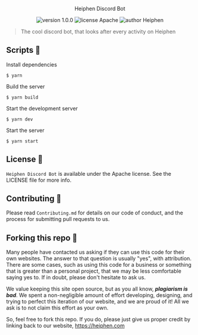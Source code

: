 <p align="center">
Heiphen Discord Bot
</p>

<p align="center">
    <img src="https://img.shields.io/badge/version-1.0.0-yellowgreen" alt="version 1.0.0"/>
    <img src="https://img.shields.io/badge/license-Apache-brightgreen" alt="license Apache"/>
    <img src="https://img.shields.io/badge/author-Heiphen-orange" alt="author Heiphen"/>
</p>

> The cool discord bot, that looks after every activity on Heiphen


## Scripts 🔧

Install dependencies

```
$ yarn
```

Build the server

```
$ yarn build
```

Start the development server

```
$ yarn dev
```

Start the server

```
$ yarn start
```


## License 📜

`Heiphen Discord Bot` is available under the Apache license. See the LICENSE file for more info.

## Contributing 🤝

Please read `Contributing.md` for details on our code of conduct, and the process for submitting pull requests to us.

## Forking this repo 🚨

Many people have contacted us asking if they can use this code for their own websites. The answer to that question is usually "yes", with attribution. There are some cases, such as using this code for a business or something that is greater than a personal project, that we may be less comfortable saying yes to. If in doubt, please don't hesitate to ask us.

We value keeping this site open source, but as you all know, _**plagiarism is bad**_. We spent a non-negligible amount of effort developing, designing, and trying to perfect this iteration of our website, and we are proud of it! All we ask is to not claim this effort as your own.

So, feel free to fork this repo. If you do, please just give us proper credit by linking back to our website, https://heiphen.com
